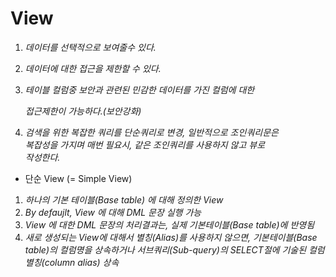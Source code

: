 # View

1. *데이터를 선택적으로 보여줄수 있다.*
2. *데이터에 대한 접근을 제한할 수 있다.*
3. *테이블 컬럼중 보안과 관련된 민감한 데이터를 가진 컬럼에 대한*
    
    *접근제한이 가능하다.(보안강화)*
    
4. *검색을 위한 복잡한 쿼리를 단순쿼리로 변경, 일반적으로 조인쿼리문은*  
    *복잡성을 가지며 매번 필요시, 같은 조인쿼리를 사용하지 않고 뷰로*  
    *작성한다.*  

- 단순 View (= Simple View)

1. *하나의 기본 테이블(Base table) 에 대해 정의한 View*
2. *By defaujlt, View 에 대해 DML 문장 실행 가능*
3. *View 에 대한 DML 문장의 처리결과는, 실제 기본테이블(Base table)에 반영됨*
4. *새로 생성되는 View에 대해서 별칭(Alias)를 사용하지 않으면, 기본테이블(Base table)의 컬럼명을 상속하거나 서브쿼리(Sub-query)의 SELECT절에 기술된 컬럼별칭(column alias) 상속*

